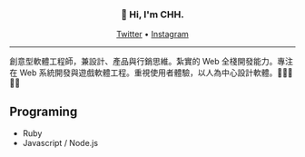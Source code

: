 <h3 align="center">👋 Hi, I'm CHH.</h3>

<p align="center">
  <a href="https://twitter.com/chinghanho">Twitter</a> •
  <a href="https://instagram.com/chinghanho">Instagram</a>
</p>

---

創意型軟體工程師，兼設計、產品與行銷思維。紮實的 Web 全棧開發能力。專注在 Web 系統開發與遊戲軟體工程。重視使用者體驗，以人為中心設計軟體。👨🏻‍💻 🧑‍🎨

## Programing

* Ruby
* Javascript / Node.js
